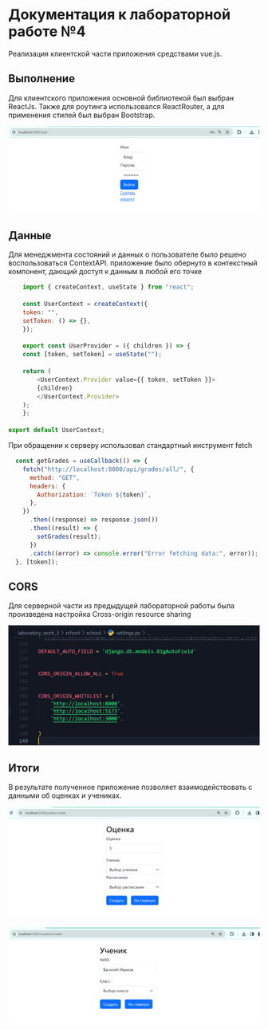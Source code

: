 # Документация к лабораторной работе №4

Реализация клиентской части приложения средствами vue.js.

## Выполнение
Для клиентского приложения основной библиотекой был выбран ReactJs.
Также для роутинга использовался ReactRouter, а для применения стилей был выбран Bootstrap.

![Результат2](./images/login.png)
## Данные

Для менеджмента состояний и данных о пользователе было решено воспользоваться ContextAPI. приложение было обернуто в контекстный компонент, дающий доступ к данным в любой его точке
```js
    import { createContext, useState } from "react";

    const UserContext = createContext({
    token: "",
    setToken: () => {},
    });

    export const UserProvider = ({ children }) => {
    const [token, setToken] = useState("");

    return (
        <UserContext.Provider value={{ token, setToken }}>
        {children}
        </UserContext.Provider>
    );
    };

export default UserContext;
```

При обращении к серверу использовал стандартный инструмент fetch

```js
  const getGrades = useCallback(() => {
    fetch("http://localhost:8000/api/grades/all/", {
      method: "GET",
      headers: {
        Authorization: `Token ${token}`,
      },
    })
      .then((response) => response.json())
      .then((result) => {
        setGrades(result);
      })
      .catch((error) => console.error("Error fetching data:", error));
  }, [token]);
```

## CORS

Для серверной части из предыдущей лабораторной работы была произведена настройка Cross-origin resource sharing

![cors](./images/cors.png)

## Итоги

В результате полученное приложение позволяет взаимодействовать с данными об оценках и учениках.

![Оценки](./images/grades.png)


![Ученики](./images/students.png)